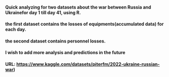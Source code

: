 #### Quick analyzing for two datasets about the war between Russia and Ukrainefor day 1 till day 41, using R.
#### the first dataset contains the losses of equipments(accumulated data) for each day.
#### the second dataset contains personnel losses. 
#### I wish to add  more analysis and predictions in the future
#### URL: https://www.kaggle.com/datasets/piterfm/2022-ukraine-russian-war) 
